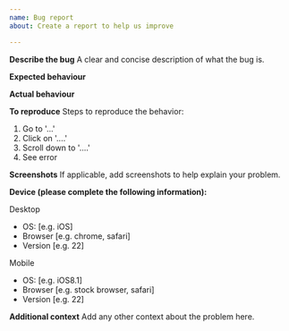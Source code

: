 ```yaml
---
name: Bug report
about: Create a report to help us improve

---
```


**Describe the bug**
A clear and concise description of what the bug is.

**Expected behaviour**

**Actual behaviour**

**To reproduce**
Steps to reproduce the behavior:
1. Go to '...'
2. Click on '....'
3. Scroll down to '....'
4. See error

**Screenshots**
If applicable, add screenshots to help explain your problem.

**Device (please complete the following information):**

Desktop
 - OS: [e.g. iOS]
 - Browser [e.g. chrome, safari]
 - Version [e.g. 22]

Mobile
 - OS: [e.g. iOS8.1]
 - Browser [e.g. stock browser, safari]
 - Version [e.g. 22]

**Additional context**
Add any other context about the problem here.
